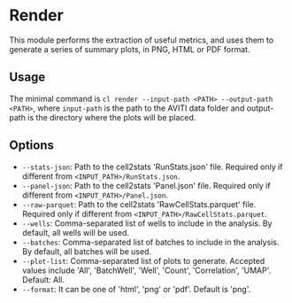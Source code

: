 # Render

This module performs the extraction of useful metrics, and uses them to generate a series of summary plots, in PNG, HTML or PDF format.

## Usage

The minimal command is `cl render --input-path <PATH> --output-path <PATH>`, where `input-path` is the path to the AVITI data folder and output-path is the directory where the plots will be placed.

## Options

- `--stats-json`: Path to the cell2stats 'RunStats.json' file. Required only if different from `<INPUT_PATH>/RunStats.json`.
- `--panel-json`: Path to the cell2stats 'Panel.json' file. Required only if different from `<INPUT_PATH>/Panel.json`.
- `--raw-parquet`: Path to the cell2stats 'RawCellStats.parquet' file. Required only if different from `<INPUT_PATH>/RawCellStats.parquet`.
- `--wells`: Comma-separated list of wells to include in the analysis. By default, all wells will be used.
- `--batches`: Comma-separated list of batches to include in the analysis. By default, all batches will be used.
- `--plot-list`: Comma-separated list of plots to generate. Accepted values include 'All', 'BatchWell', 'Well', 'Count', 'Correlation', 'UMAP'. Default: All.
- `--format`: It can be one of 'html', 'png' or 'pdf'. Default is 'png'.
